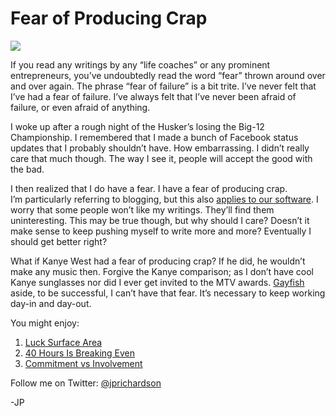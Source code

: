 <!--
id: 2300963597
link: http://techneur.com/post/2300963597/fear-of-producing-crap
slug: fear-of-producing-crap
date: Mon Dec 13 2010 08:42:23 GMT-0600 (CST)
publish: 2010-12-013
tags: fear
-->


Fear of Producing Crap
======================

![](http://media.tumblr.com/tumblr_ldcke4yacv1qzbc4f.jpg)

If you read any writings by any “life coaches” or any prominent
entrepreneurs, you’ve undoubtedly read the word “fear” thrown around
over and over again. The phrase “fear of failure” is a bit trite. I’ve
never felt that I’ve had a fear of failure. I’ve always felt that I’ve
never been afraid of failure, or even afraid of anything.

I woke up after a rough night of the Husker’s losing the Big-12
Championship. I remembered that I made a bunch of Facebook status
updates that I probably shouldn’t have. How embarrassing. I didn’t
really care that much though. The way I see it, people will accept the
good with the bad. 

I then realized that I do have a fear. I have a fear of producing crap.
I’m particularly referring to blogging, but this also [applies to our
software](http://reflect7.com/apps). I worry that some people won’t like
my writings. They’ll find them uninteresting. This may be true though,
but why should I care? Doesn’t it make sense to keep pushing myself to
write more and more? Eventually I should get better right?

What if Kanye West had a fear of producing crap? If he did, he wouldn’t
make any music then. Forgive the Kanye comparison; as I don’t have cool
Kanye sunglasses nor did I ever get invited to the MTV
awards. [Gayfish](http://en.wikipedia.org/wiki/Fishsticks_(South_Park))
aside, to be successful, I can’t have that fear. It’s necessary to keep
working day-in and day-out.

You might enjoy:

1.  [Luck Surface
    Area](http://techneur.com/post/1516468079/luck-surface-area)
2.  [40 Hours Is Breaking
    Even](http://techneur.com/post/1415352474/40-hours-is-breaking-even)
3.  [Commitment vs
    Involvement](http://techneur.com/post/1114058782/commitment-vs-involvement)

Follow me on Twitter: [@jprichardson](http://twitter.com/jprichardson)

-JP

